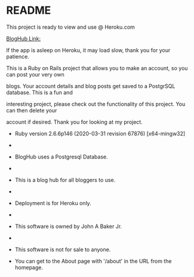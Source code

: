 # README
This project is ready to view and use @ Heroku.com<br/>

[BlogHub Link:](https://bloghub1904.herokuapp.com)<br/>

If the app is asleep on Heroku, it may load slow, thank you for your patience.<br/>

This is a Ruby on Rails project that allows you to make an account, so you can post your very own

blogs. Your account details and blog posts get saved to a PostgrSQL database. This is a fun and 

interesting project, please check out the functionality of this project. You can then delete your 

account if desired. Thank you for looking at my project.


* Ruby version 2.6.6p146 (2020-03-31 revision 67876) [x64-mingw32]
* 

* BlogHub uses a Postgresql  Database.
* 

* This is a blog hub for all bloggers to use.
* 

* Deployment is for Heroku only.
* 

* This software is owned by John A Baker Jr.
* 

* This software is not for sale to anyone.

* You can get to the About page with '/about' in the URL from the homepage.
